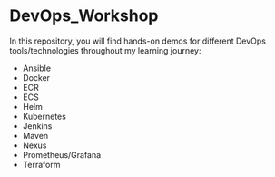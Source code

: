 # DevOps_Workshop
In this repository, you will find hands-on demos for different DevOps tools/technologies throughout my learning journey:
 * Ansible
 * Docker
 * ECR
 * ECS
 * Helm
 * Kubernetes
 * Jenkins
 * Maven
 * Nexus
 * Prometheus/Grafana
 * Terraform
